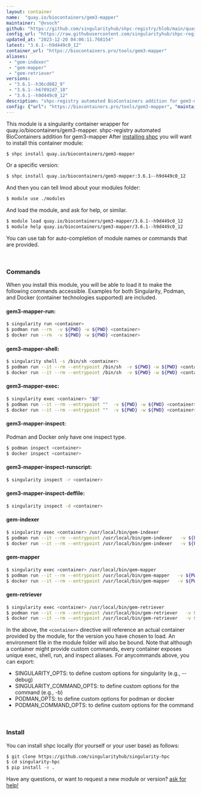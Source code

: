 ```yaml
---
layout: container
name:  "quay.io/biocontainers/gem3-mapper"
maintainer: "@vsoch"
github: "https://github.com/singularityhub/shpc-registry/blob/main/quay.io/biocontainers/gem3-mapper/container.yaml"
config_url: "https://raw.githubusercontent.com/singularityhub/shpc-registry/main/quay.io/biocontainers/gem3-mapper/container.yaml"
updated_at: "2023-12-20 04:06:11.768154"
latest: "3.6.1--h9d449c0_12"
container_url: "https://biocontainers.pro/tools/gem3-mapper"
aliases:
 - "gem-indexer"
 - "gem-mapper"
 - "gem-retriever"
versions:
 - "3.6.1--h36cd882_9"
 - "3.6.1--h67092d7_10"
 - "3.6.1--h9d449c0_12"
description: "shpc-registry automated BioContainers addition for gem3-mapper"
config: {"url": "https://biocontainers.pro/tools/gem3-mapper", "maintainer": "@vsoch", "description": "shpc-registry automated BioContainers addition for gem3-mapper", "latest": {"3.6.1--h9d449c0_12": "sha256:d8fd45131ea03fe270f74288a9833122ecedd78a599eb9f0d4ef3901c3d4a7fa"}, "tags": {"3.6.1--h36cd882_9": "sha256:c99eee888ac719f16886b56cbc6db85f6755aba2129fec10eba628a467b30136", "3.6.1--h67092d7_10": "sha256:171004494f57544a86349dd1d843751af7bb2f88d22a819a945c7f4a38fea169", "3.6.1--h9d449c0_12": "sha256:d8fd45131ea03fe270f74288a9833122ecedd78a599eb9f0d4ef3901c3d4a7fa"}, "docker": "quay.io/biocontainers/gem3-mapper", "aliases": {"gem-indexer": "/usr/local/bin/gem-indexer", "gem-mapper": "/usr/local/bin/gem-mapper", "gem-retriever": "/usr/local/bin/gem-retriever"}}
---
```


This module is a singularity container wrapper for quay.io/biocontainers/gem3-mapper.
shpc-registry automated BioContainers addition for gem3-mapper
After [installing shpc](#install) you will want to install this container module:


```bash
$ shpc install quay.io/biocontainers/gem3-mapper
```

Or a specific version:

```bash
$ shpc install quay.io/biocontainers/gem3-mapper:3.6.1--h9d449c0_12
```

And then you can tell lmod about your modules folder:

```bash
$ module use ./modules
```

And load the module, and ask for help, or similar.

```bash
$ module load quay.io/biocontainers/gem3-mapper/3.6.1--h9d449c0_12
$ module help quay.io/biocontainers/gem3-mapper/3.6.1--h9d449c0_12
```

You can use tab for auto-completion of module names or commands that are provided.

<br>

### Commands

When you install this module, you will be able to load it to make the following commands accessible.
Examples for both Singularity, Podman, and Docker (container technologies supported) are included.

#### gem3-mapper-run:

```bash
$ singularity run <container>
$ podman run --rm  -v ${PWD} -w ${PWD} <container>
$ docker run --rm  -v ${PWD} -w ${PWD} <container>
```

#### gem3-mapper-shell:

```bash
$ singularity shell -s /bin/sh <container>
$ podman run --it --rm --entrypoint /bin/sh  -v ${PWD} -w ${PWD} <container>
$ docker run --it --rm --entrypoint /bin/sh  -v ${PWD} -w ${PWD} <container>
```

#### gem3-mapper-exec:

```bash
$ singularity exec <container> "$@"
$ podman run --it --rm --entrypoint ""  -v ${PWD} -w ${PWD} <container> "$@"
$ docker run --it --rm --entrypoint ""  -v ${PWD} -w ${PWD} <container> "$@"
```

#### gem3-mapper-inspect:

Podman and Docker only have one inspect type.

```bash
$ podman inspect <container>
$ docker inspect <container>
```

#### gem3-mapper-inspect-runscript:

```bash
$ singularity inspect -r <container>
```

#### gem3-mapper-inspect-deffile:

```bash
$ singularity inspect -d <container>
```


#### gem-indexer

```bash
$ singularity exec <container> /usr/local/bin/gem-indexer
$ podman run --it --rm --entrypoint /usr/local/bin/gem-indexer   -v ${PWD} -w ${PWD} <container> -c " $@"
$ docker run --it --rm --entrypoint /usr/local/bin/gem-indexer   -v ${PWD} -w ${PWD} <container> -c " $@"
```


#### gem-mapper

```bash
$ singularity exec <container> /usr/local/bin/gem-mapper
$ podman run --it --rm --entrypoint /usr/local/bin/gem-mapper   -v ${PWD} -w ${PWD} <container> -c " $@"
$ docker run --it --rm --entrypoint /usr/local/bin/gem-mapper   -v ${PWD} -w ${PWD} <container> -c " $@"
```


#### gem-retriever

```bash
$ singularity exec <container> /usr/local/bin/gem-retriever
$ podman run --it --rm --entrypoint /usr/local/bin/gem-retriever   -v ${PWD} -w ${PWD} <container> -c " $@"
$ docker run --it --rm --entrypoint /usr/local/bin/gem-retriever   -v ${PWD} -w ${PWD} <container> -c " $@"
```



In the above, the `<container>` directive will reference an actual container provided
by the module, for the version you have chosen to load. An environment file in the
module folder will also be bound. Note that although a container
might provide custom commands, every container exposes unique exec, shell, run, and
inspect aliases. For anycommands above, you can export:

 - SINGULARITY_OPTS: to define custom options for singularity (e.g., --debug)
 - SINGULARITY_COMMAND_OPTS: to define custom options for the command (e.g., -b)
 - PODMAN_OPTS: to define custom options for podman or docker
 - PODMAN_COMMAND_OPTS: to define custom options for the command

<br>

### Install

You can install shpc locally (for yourself or your user base) as follows:

```bash
$ git clone https://github.com/singularityhub/singularity-hpc
$ cd singularity-hpc
$ pip install -e .
```

Have any questions, or want to request a new module or version? [ask for help!](https://github.com/singularityhub/singularity-hpc/issues)